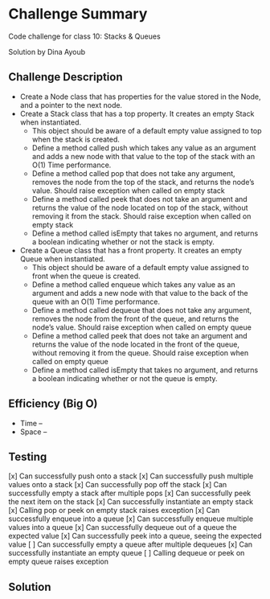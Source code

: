 # Challenge Summary

Code challenge for class 10: Stacks & Queues

Solution by Dina Ayoub

## Challenge Description

* Create a Node class that has properties for the value stored in the Node, and a pointer to the next node.
* Create a Stack class that has a top property. It creates an empty Stack when instantiated.
  * This object should be aware of a default empty value assigned to top when the stack is created.
  * Define a method called push which takes any value as an argument and adds a new node with that value to the top of the stack with an O(1) Time performance.
  * Define a method called pop that does not take any argument, removes the node from the top of the stack, and returns the node’s value. Should raise exception when called on empty stack
  * Define a method called peek that does not take an argument and returns the value of the node located on top of the stack, without removing it from the stack. Should raise exception when called on empty stack
  * Define a method called isEmpty that takes no argument, and returns a boolean indicating whether or not the stack is empty.
* Create a Queue class that has a front property. It creates an empty Queue when instantiated.
  * This object should be aware of a default empty value assigned to front when the queue is created.
  * Define a method called enqueue which takes any value as an argument and adds a new node with that value to the back of the queue with an O(1) Time performance.
  * Define a method called dequeue that does not take any argument, removes the node from the front of the queue, and returns the node’s value. Should raise exception when called on empty queue
  * Define a method called peek that does not take an argument and returns the value of the node located in the front of the queue, without removing it from the queue. Should raise exception when called on empty queue
  * Define a method called isEmpty that takes no argument, and returns a boolean indicating whether or not the queue is empty.

## Efficiency (Big O)

* Time –  
* Space –

## Testing

[x] Can successfully push onto a stack
[x] Can successfully push multiple values onto a stack
[x] Can successfully pop off the stack
[x] Can successfully empty a stack after multiple pops
[x] Can successfully peek the next item on the stack
[x] Can successfully instantiate an empty stack
[x] Calling pop or peek on empty stack raises exception
[x] Can successfully enqueue into a queue
[x] Can successfully enqueue multiple values into a queue
[x] Can successfully dequeue out of a queue the expected value
[x] Can successfully peek into a queue, seeing the expected value
[ ] Can successfully empty a queue after multiple dequeues
[x] Can successfully instantiate an empty queue
[ ] Calling dequeue or peek on empty queue raises exception

## Solution
